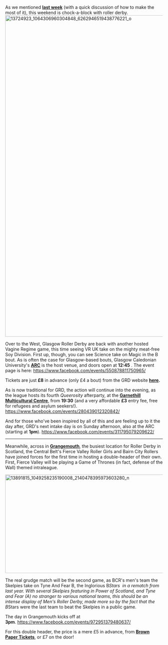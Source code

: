 <html><body><p>As we mentioned <strong><a href="https://www.scottishrollerderbyblog.com/2016/08/09/science-v-magic-twice-in-one-month/">last week</a></strong> (with a quick discussion of how to make the most of it), this weekend is chock-a-block with roller derby.

<img class="aligncenter size-large wp-image-8808" src="https://www.scottishrollerderbyblog.com/2016/08/13724923_1064306960304848_6262946519438776221_o.jpg?w=2048" alt="13724923_1064306960304848_6262946519438776221_o" width="1024" height="1024">

Over to the West, Glasgow Roller Derby are back with another hosted Vagine Regime game, this time seeing VR UK take on the mighty meat-free Soy Division. First up, though, you can see Science take on Magic in the B bout. As is often the case for Glasgow-based bouts, Glasgow Caledonian University's <strong><a href="https://www.google.co.uk/maps/place/ARC:+Health+and+Fitness/@55.8662153,-4.2519289,17z/data=!3m1!4b1!4m5!3m4!1s0x4888441f10416197:0x3a9426f40d4b58b7!8m2!3d55.8662153!4d-4.2497349">ARC</a></strong> is the host venue, and doors open at <strong>12:45</strong> . The event page is here: <a href="https://www.facebook.com/events/550878811750965/">https://www.facebook.com/events/550878811750965/</a>

Tickets are just <strong>£8</strong> in advance (only £4 a bout) from the GRD website <strong><a href="http://www.glasgowrollerderby.com/event-tickets/a0w2cmt6g0ov9z49ar4ldv73k2wk5v">here</a>.</strong>

As is now traditional for GRD, the action will continue into the evening, as the league hosts its fourth <em>Queerosity</em> afterparty, at the <strong><a href="https://www.google.co.uk/maps/place/Garnethill+Multicultural+Centre/@55.8662671,-4.2637817,17z/data=!3m1!4b1!4m5!3m4!1s0x48884426c0484e89:0x5c326c655662014c!8m2!3d55.8662629!4d-4.2615776">Garnethill Multicultural Centre</a></strong>, from <strong>19:30</strong> (and a very affordable <strong>£3</strong> entry fee, free for refugees and asylum seekers!). <a href="https://www.facebook.com/events/280439012320842/">https://www.facebook.com/events/280439012320842/</a>

And for those who've been inspired by all of this and are feeling up to it the day after, GRD's next intake day is on Sunday afternoon, also at the ARC (starting at <strong>1pm</strong>). <a href="https://www.facebook.com/events/311795079209622/">https://www.facebook.com/events/311795079209622/</a>

</p><hr>

Meanwhile, across in <strong><a href="https://www.google.co.uk/maps/place/Grangemouth+Sports+Complex/@56.0117322,-3.7230771,17z/data=!3m1!4b1!4m5!3m4!1s0x488879aaeb85b4ed:0x204ad804f85c6304!8m2!3d56.0117322!4d-3.7208831">Grangemouth</a></strong>, the busiest location for Roller Derby in Scotland, the Central Belt's Fierce Valley Roller Girls and Bairn City Rollers have joined forces for the first time in hosting a double-header of their own. First, Fierce Valley will be playing a Game of Thrones (in fact, defense of the Wall) themed intraleague.

<img class="aligncenter size-full wp-image-8809" src="/2016/08/13891815_1049258235190008_2140478395973603280_n.png" alt="13891815_1049258235190008_2140478395973603280_n" width="803" height="314">

The real grudge match will be the second game, as BCR's men's team the Skelpies take on Tyne And Fear B, the Inglorious B*Stars  in a rematch from last year. With several Skelpies featuring in Power of Scotland, and Tyne and Fear (A) no stranger to various national teams, this should be an intense display of Men's Roller Derby, made more so by the fact that the B*Stars were the last team to beat the Skelpies in a public game.

The day in Grangemouth kicks off at <strong>3pm</strong>. <a href="https://www.facebook.com/events/972951379480637/">https://www.facebook.com/events/972951379480637/</a>

For this double header, the price is a mere £5 in advance, from <strong><a href="http://m.bpt.me/event/2588366">Brown Paper Tickets</a></strong>, or £7 on the door!</body></html>
